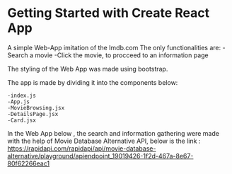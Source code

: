 # Getting Started with Create React App

A simple Web-App imitation of the Imdb.com
The only functionalities are:
    -Search a movie
    -Click the movie, to procceed to an information page

The styling of the Web App was made using bootstrap.

The app is made by dividing it into the components below:

    -index.js
    -App.js
    -MovieBrowsing.jsx
    -DetailsPage.jsx
    -Card.jsx

In the Web App below , the search and information gathering were made with the help of Movie Database Alternative API, below is the link :  https://rapidapi.com/rapidapi/api/movie-database-alternative/playground/apiendpoint_19019426-1f2d-467a-8e67-80f62266eac1
